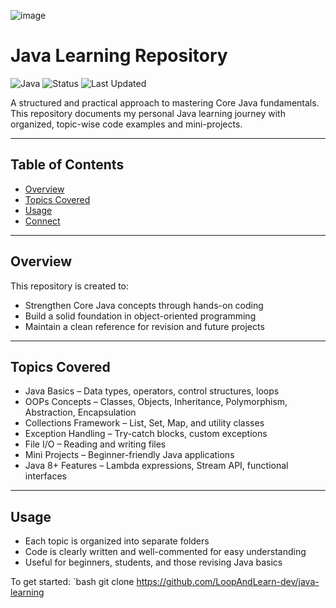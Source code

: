 ![image](https://github.com/user-attachments/assets/70151164-7c47-42e1-8db7-b414d71dcc96)

# Java Learning Repository

![Java](https://img.shields.io/badge/Java-ED8B00?style=for-the-badge&logo=java&logoColor=white)
![Status](https://img.shields.io/badge/Status-Learning-informational?style=for-the-badge)
![Last Updated](https://img.shields.io/badge/Last%20Updated-May%202025-blue?style=for-the-badge)

A structured and practical approach to mastering Core Java fundamentals.  
This repository documents my personal Java learning journey with organized, topic-wise code examples and mini-projects.

---

## Table of Contents

- [Overview](#overview)  
- [Topics Covered](#topics-covered)  
- [Usage](#usage)  
- [Connect](#connect)  

---

## Overview

This repository is created to:
- Strengthen Core Java concepts through hands-on coding  
- Build a solid foundation in object-oriented programming  
- Maintain a clean reference for revision and future projects  

---

## Topics Covered

- Java Basics – Data types, operators, control structures, loops  
- OOPs Concepts – Classes, Objects, Inheritance, Polymorphism, Abstraction, Encapsulation  
- Collections Framework – List, Set, Map, and utility classes  
- Exception Handling – Try-catch blocks, custom exceptions  
- File I/O – Reading and writing files  
- Mini Projects – Beginner-friendly Java applications  
- Java 8+ Features – Lambda expressions, Stream API, functional interfaces  

---

## Usage

- Each topic is organized into separate folders  
- Code is clearly written and well-commented for easy understanding  
- Useful for beginners, students, and those revising Java basics  

To get started:
`bash
git clone https://github.com/LoopAndLearn-dev/java-learning
